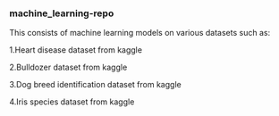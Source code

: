 ### machine_learning-repo
This consists of machine learning models on various datasets such as:

1.Heart disease dataset from kaggle

2.Bulldozer dataset from kaggle

3.Dog breed identification dataset from kaggle

4.Iris species dataset from kaggle

